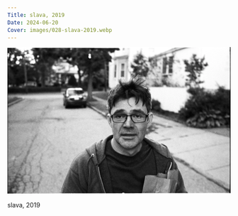 ```yaml
---
Title: slava, 2019
Date: 2024-06-20
Cover: images/028-slava-2019.webp
---
```


![slava, 2019](images/028-slava-2019@2x.webp)

slava, 2019
